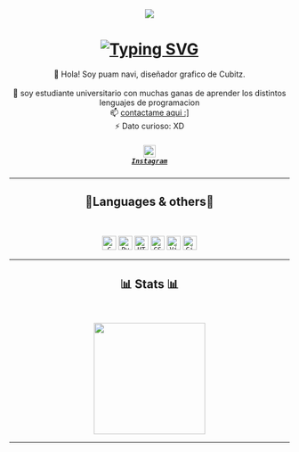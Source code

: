 <div align="center">
  <img src="https://i.pinimg.com/736x/e5/59/64/e5596471a462462f479e150ee194eace.jpg"/>
</div>


<h1 align="center">
<a href="https://git.io/typing-svg"><img src="https://readme-typing-svg.demolab.com?font=Fira+Code&size=30&pause=1000&color=34D7F7&random=false&width=435&lines=holaaa!!+%F0%9F%91%8B;Soy+puam+navi+%F0%9F%91%BE;waaaaa!!+%F0%9F%97%BF&center=true&size=30" alt="Typing SVG" /></a>
</h1>

<p align="center">
  🌱 Hola! Soy puam navi, diseñador grafico de Cubitz. 
  <br>
  <br>
  💬 soy estudiante universitario con muchas ganas de aprender los distintos lenguajes de programacion
  <br>
  📫 <a href="mailto:juandavidacevedo137@gmail.com" rel="noreferrer">contactame aqui :]</a>
  <br>
  ⚡ Dato curioso: XD
  
</p>
<h5 align="center">

  <code><a href="https://www.instagram.com/juandavidacevedo69/" title="Instagram Profile"><img width="22" src="https://upload.wikimedia.org/wikipedia/commons/thumb/9/95/Instagram_logo_2022.svg/1200px-Instagram_logo_2022.svg.png"> Instagram</a></code>
</h5>
<hr>
<h2 align="center">🔨Languages & others🔨</h2>
<br>
<p align="center">
  <code><img title="C" height="25" src="https://raw.githubusercontent.com/zumrudu-anka/zumrudu-anka/ba85320505494f829ddfee23911329a2505bb388/images/c.svg"></code>
  <code><img title="Python" height="25" src="https://raw.githubusercontent.com/zumrudu-anka/zumrudu-anka/ba85320505494f829ddfee23911329a2505bb388/images/python-original.svg"></code>
  <code><img title="HTML5" height="25" src="https://raw.githubusercontent.com/zumrudu-anka/zumrudu-anka/ba85320505494f829ddfee23911329a2505bb388/images/html5.svg"></code>
  <code><img title="CSS" height="25" src="https://raw.githubusercontent.com/zumrudu-anka/zumrudu-anka/ba85320505494f829ddfee23911329a2505bb388/images/css.svg"></code>
  <code><img title="Visual Studio Code" height="25" src="https://github.com/zumrudu-anka/zumrudu-anka/blob/master/images/vscode.png?raw=true"></code>
  <code><img title="GitHub" height="25" src="https://raw.githubusercontent.com/zumrudu-anka/zumrudu-anka/ba85320505494f829ddfee23911329a2505bb388/images/github.svg"></code>
<hr>




<h2 align="center">📊 Stats 📊</h2>
<br>
<p align=center>
  <div align=center>
    <a href="https://github.com/anuraghazra/github-readme-stats">
      <img height=200 align="center" src="https://github-readme-stats.vercel.app/api/top-langs?username=davijuan69&hide=c%23,powershell,Mathematica,Ruby,Objective-C,Objective-C%2b%2b,Cuda&title_color=61dafb&text_color=ffffff&icon_color=61dafb&bg_color=20232a&langs_count=8&layout=compact&border_color=61dafb&hide_border=true&size_weight=0.5&count_weight=0.5" />
    </a>
  </div>
</p>

<hr>






